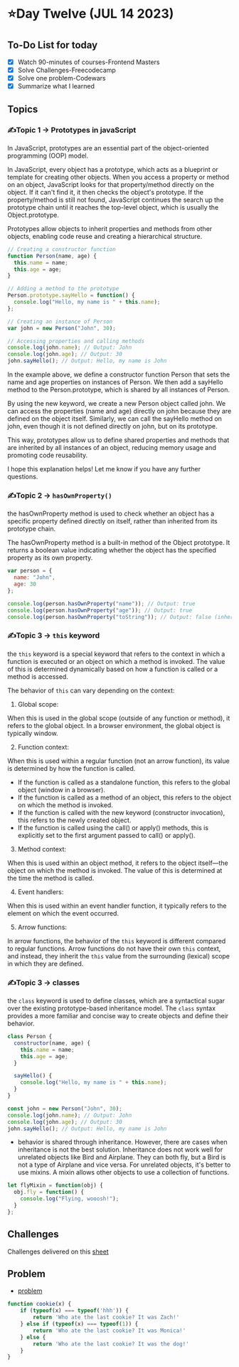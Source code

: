 # ⭐️Day Twelve (JUL 14 2023)

## To-Do List for today
- [x] Watch 90-minutes of courses-Frontend Masters
- [x] Solve Challenges-Freecodecamp
- [x] Solve one problem-Codewars
- [x] Summarize what I learned

## Topics
### ✍️Topic 1 -> Prototypes in javaScript
In JavaScript, prototypes are an essential part of the object-oriented programming (OOP) model.

In JavaScript, every object has a prototype, which acts as a blueprint or template for creating other objects. When you access a property or method on an object, JavaScript looks for that property/method directly on the object. If it can't find it, it then checks the object's prototype. If the property/method is still not found, JavaScript continues the search up the prototype chain until it reaches the top-level object, which is usually the Object.prototype.

Prototypes allow objects to inherit properties and methods from other objects, enabling code reuse and creating a hierarchical structure.

```javascript
// Creating a constructor function
function Person(name, age) {
  this.name = name;
  this.age = age;
}

// Adding a method to the prototype
Person.prototype.sayHello = function() {
  console.log("Hello, my name is " + this.name);
};

// Creating an instance of Person
var john = new Person("John", 30);

// Accessing properties and calling methods
console.log(john.name); // Output: John
console.log(john.age); // Output: 30
john.sayHello(); // Output: Hello, my name is John

```

In the example above, we define a constructor function Person that sets the name and age properties on instances of Person. We then add a sayHello method to the Person.prototype, which is shared by all instances of Person.

By using the new keyword, we create a new Person object called john. We can access the properties (name and age) directly on john because they are defined on the object itself. Similarly, we can call the sayHello method on john, even though it is not defined directly on john, but on its prototype.

This way, prototypes allow us to define shared properties and methods that are inherited by all instances of an object, reducing memory usage and promoting code reusability.

I hope this explanation helps! Let me know if you have any further questions.


### ✍️Topic 2 -> `hasOwnProperty()`
the hasOwnProperty method is used to check whether an object has a specific property defined directly on itself, rather than inherited from its prototype chain.

The hasOwnProperty method is a built-in method of the Object prototype. It returns a boolean value indicating whether the object has the specified property as its own property.
```javascript
var person = {
  name: "John",
  age: 30
};

console.log(person.hasOwnProperty("name")); // Output: true
console.log(person.hasOwnProperty("age")); // Output: true
console.log(person.hasOwnProperty("toString")); // Output: false (inherited from Object.prototype)
```
### ✍️Topic 3 -> `this` keyword

the `this` keyword is a special keyword that refers to the context in which a function is executed or an object on which a method is invoked. The value of this is determined dynamically based on how a function is called or a method is accessed.

The behavior of `this` can vary depending on the context:

1. Global scope:

When this is used in the global scope (outside of any function or method), it refers to the global object. In a browser environment, the global object is typically window.

2. Function context:

When this is used within a regular function (not an arrow function), its value is determined by how the function is called.
- If the function is called as a standalone function, this refers to the global object (window in a browser).
- If the function is called as a method of an object, this refers to the object on which the method is invoked.
- If the function is called with the new keyword (constructor invocation), this refers to the newly created object.
- If the function is called using the call() or apply() methods, this is explicitly set to the first argument passed to call() or apply().
3. Method context:

When this is used within an object method, it refers to the object itself—the object on which the method is invoked. The value of this is determined at the time the method is called.

4. Event handlers:

When this is used within an event handler function, it typically refers to the element on which the event occurred.

5. Arrow functions:

In arrow functions, the behavior of the `this` keyword is different compared to regular functions. Arrow functions do not have their own `this` context, and instead, they inherit the `this` value from the surrounding (lexical) scope in which they are defined.


### ✍️Topic 3 -> classes
the `class` keyword is used to define classes, which are a syntactical sugar over the existing prototype-based inheritance model. The `class` syntax provides a more familiar and concise way to create objects and define their behavior.

```javascript
class Person {
  constructor(name, age) {
    this.name = name;
    this.age = age;
  }

  sayHello() {
    console.log("Hello, my name is " + this.name);
  }
}

const john = new Person("John", 30);
console.log(john.name); // Output: John
console.log(john.age); // Output: 30
john.sayHello(); // Output: Hello, my name is John
```

- behavior is shared through inheritance. However, there are cases when inheritance is not the best solution. Inheritance does not work well for unrelated objects like Bird and Airplane. They can both fly, but a Bird is not a type of Airplane and vice versa. For unrelated objects, it's better to use mixins. A mixin allows other objects to use a collection of functions.

```javascript
let flyMixin = function(obj) {
  obj.fly = function() {
    console.log("Flying, wooosh!");
  }
};
```




## Challenges
Challenges delivered on this [sheet](https://docs.google.com/spreadsheets/d/1JOo_Wqq1tCmrdUjaIRrl-olY0t6SV9RoUXUPoWPvF0Y/edit#gid=0)

## Problem
- [problem](https://www.codewars.com/kata/55a996e0e8520afab9000055/train/javascript)
```javascript
function cookie(x) {
    if (typeof(x) === typeof('hhh')) {
        return 'Who ate the last cookie? It was Zach!'
    } else if (typeof(x) === typeof(1)) {
        return 'Who ate the last cookie? It was Monica!'
    } else {
        return 'Who ate the last cookie? It was the dog!'
    }
}
```
